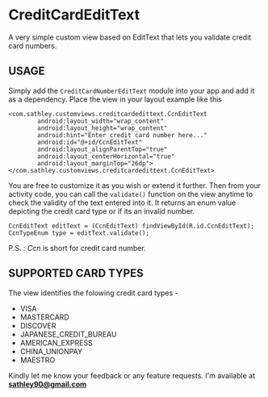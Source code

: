 CreditCardEditText
==================

A very simple custom view based on EditText that lets you validate credit card numbers.

## USAGE

Simply add the `CreditCardNumberEditText` module into your app and add it as a dependency.
Place the view in your layout example like this

```
<com.sathley.customviews.creditcardedittext.CcnEditText
        android:layout_width="wrap_content"
        android:layout_height="wrap_content"
        android:hint="Enter credit card number here..."
        android:id="@+id/CcnEditText"
        android:layout_alignParentTop="true"
        android:layout_centerHorizontal="true"
        android:layout_marginTop="26dp"></com.sathley.customviews.creditcardedittext.CcnEditText>
```
You are free to customize it as you wish or extend it further.
Then from your activity code, you can call the `validate()` function on the view anytime to check the validity of the text entered into it. It returns an enum value depicting the credit card type or if its an invalid number.

```
CcnEditText editText = (CcnEditText) findViewById(R.id.CcnEditText);
CcnTypeEnum type = editText.validate();
```
P.S. : *Ccn* is short for credit card number.

## SUPPORTED CARD TYPES

The view identifies the folowing credit card types -

 -   VISA
 -   MASTERCARD
 -   DISCOVER
 -   JAPANESE_CREDIT_BUREAU
 -   AMERICAN_EXPRESS
 -   CHINA_UNIONPAY
 -   MAESTRO

Kindly let me know your feedback or any feature requests. I'm available at **sathley90@gmail.com**
